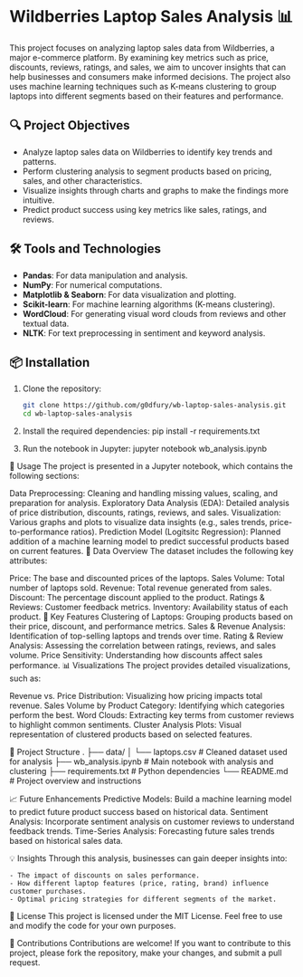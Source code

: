 # Wildberries Laptop Sales Analysis 📊

This project focuses on analyzing laptop sales data from Wildberries, a major e-commerce platform. By examining key metrics such as price, discounts, reviews, ratings, and sales, we aim to uncover insights that can help businesses and consumers make informed decisions. The project also uses machine learning techniques such as K-means clustering to group laptops into different segments based on their features and performance.

## 🔍 Project Objectives

- Analyze laptop sales data on Wildberries to identify key trends and patterns.
- Perform clustering analysis to segment products based on pricing, sales, and other characteristics.
- Visualize insights through charts and graphs to make the findings more intuitive.
- Predict product success using key metrics like sales, ratings, and reviews.

## 🛠️ Tools and Technologies

- **Pandas**: For data manipulation and analysis.
- **NumPy**: For numerical computations.
- **Matplotlib & Seaborn**: For data visualization and plotting.
- **Scikit-learn**: For machine learning algorithms (K-means clustering).
- **WordCloud**: For generating visual word clouds from reviews and other textual data.
- **NLTK**: For text preprocessing in sentiment and keyword analysis.

## 📦 Installation

1. Clone the repository:

   ```bash
   git clone https://github.com/g0dfury/wb-laptop-sales-analysis.git
   cd wb-laptop-sales-analysis

2. Install the required dependencies:
    pip install -r requirements.txt

3. Run the notebook in Jupyter:
    jupyter notebook wb_analysis.ipynb

🚀 Usage
The project is presented in a Jupyter notebook, which contains the following sections:

Data Preprocessing: Cleaning and handling missing values, scaling, and preparation for analysis.
Exploratory Data Analysis (EDA): Detailed analysis of price distribution, discounts, ratings, reviews, and sales.
Visualization: Various graphs and plots to visualize data insights (e.g., sales trends, price-to-performance ratios).
Prediction Model (Logitsitc Regression): Planned addition of a machine learning model to predict successful products based on current features.
🔢 Data Overview
The dataset includes the following key attributes:

Price: The base and discounted prices of the laptops.
Sales Volume: Total number of laptops sold.
Revenue: Total revenue generated from sales.
Discount: The percentage discount applied to the product.
Ratings & Reviews: Customer feedback metrics.
Inventory: Availability status of each product.
🔑 Key Features
Clustering of Laptops: Grouping products based on their price, discount, and performance metrics.
Sales & Revenue Analysis: Identification of top-selling laptops and trends over time.
Rating & Review Analysis: Assessing the correlation between ratings, reviews, and sales volume.
Price Sensitivity: Understanding how discounts affect sales performance.
📊 Visualizations
The project provides detailed visualizations, such as:

Revenue vs. Price Distribution: Visualizing how pricing impacts total revenue.
Sales Volume by Product Category: Identifying which categories perform the best.
Word Clouds: Extracting key terms from customer reviews to highlight common sentiments.
Cluster Analysis Plots: Visual representation of clustered products based on selected features.

📁 Project Structure
.
├── data/
│   └── laptops.csv           # Cleaned dataset used for analysis
├── wb_analysis.ipynb         # Main notebook with analysis and clustering
├── requirements.txt          # Python dependencies
└── README.md                 # Project overview and instructions

📈 Future Enhancements
Predictive Models: Build a machine learning model to predict future product success based on historical data.
Sentiment Analysis: Incorporate sentiment analysis on customer reviews to understand feedback trends.
Time-Series Analysis: Forecasting future sales trends based on historical sales data.

💡 Insights
Through this analysis, businesses can gain deeper insights into:

    - The impact of discounts on sales performance.
    - How different laptop features (price, rating, brand) influence customer purchases.
    - Optimal pricing strategies for different segments of the market.

📝 License
This project is licensed under the MIT License. Feel free to use and modify the code for your own purposes.

🤝 Contributions
Contributions are welcome! If you want to contribute to this project, please fork the repository, make your changes, and submit a pull request.
